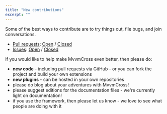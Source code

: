 ```yaml
---
title: "New contributions"
excerpt: ""
---
```

Some of the best ways to contribute are to try things out, file bugs, and join conversations.

* [Pull requests](https://github.com/MvvmCross/MvvmCross/pulls): [Open](https://github.com/MvvmCross/MvvmCross/pulls?q=is%3Aopen+is%3Apr) / [Closed](https://github.com/MvvmCross/MvvmCross/pulls?q=is%3Apr+is%3Aclosed)
* [Issues](https://github.com/MvvmCross/MvvmCross/issues): [Open](https://github.com/MvvmCross/MvvmCross/issues?q=is%3Aopen+is%3Aissue) / [Closed](https://github.com/MvvmCross/MvvmCross/issues?q=is%3Aissue+is%3Aclosed)

If you would like to help make MvvmCross even better, then please do:

* **new code** - including pull requests via GitHub - or you can fork the project and build your own extensions
* **new plugins** - can be hosted in your own repositories
* please do blog about your adventures with MvvmCross!
* please suggest editions for the documentation files - we're currently light on documentation!
* if you use the framework, then please let us know - we love to see what people are doing with it